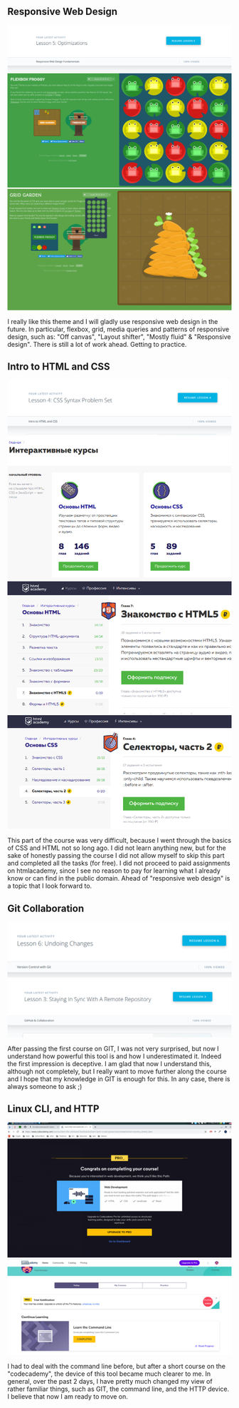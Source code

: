 ## Responsive Web Design
![Responsive Web Design](/task_responsive_web_design/Selection_021.png "responsive tasks finished")
![Responsive Web Design](/task_responsive_web_design/Selection_022.png "responsive tasks finished")
![Responsive Web Design](/task_responsive_web_design/Selection_023.png "responsive tasks finished")

I really like this theme and I will gladly use responsive web design in the future. In particular, flexbox, grid, media queries and patterns of responsive design, such as: "Off canvas", "Layout shifter", "Mostly fluid" & "Responsive design".
There is still a lot of work ahead. Getting to practice.

## Intro to HTML and CSS
![CSS+HTML intro](/task_html_css_intro/Selection_011.png "html css progress")
![CSS+HTML intro](/task_html_css_intro/Selection_014.png "html css progress")
![CSS+HTML intro](/task_html_css_intro/Selection_015.png "html css progress")
![GCSS+HTML intro](/task_html_css_intro/Selection_016.png "html css progress")

This part of the course was very difficult, because I went through the basics of CSS and HTML not so long ago. I did not learn anything new, but for the sake of honestly passing the course I did not allow myself to skip this part and completed all the tasks (for free). I did not proceed to paid assignments on htmlacademy, since I see no reason to pay for learning what I already know or can find in the public domain. Ahead of "responsive web design" is a topic that I look forward to.

## Git Collaboration
![Git Collaboration finish](/task_git_collaboration/Selection_008.png "GIT course finished")
![Git Collaboration finish](/task_git_collaboration/Selection_009.png "GIT course finished")

After passing the first course on GIT, I was not very surprised, but now I understand how powerful this tool is and how I underestimated it. Indeed the first impression is deceptive. I am glad that now I understand this, although not completely, but I really want to move further along the course and I hope that my knowledge in GIT is enough for this. In any case, there is always someone to ask ;)

## Linux CLI, and HTTP
![CLI course finish](/task_linux_cli/Selection_003.png "Linux CLI course finished")
![CLI course finish](/task_linux_cli/Selection_004.png "Linux CLI course finished")

I had to deal with the command line before, but after a short course on the "codecademy", the device of this tool became much clearer to me.
In general, over the past 2 days, I have pretty much changed my view of rather familiar things, such as GIT, the command line, and the HTTP device. I believe that now I am ready to move on.
